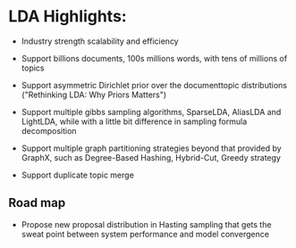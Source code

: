 # LDA Highlights:
 * Industry strength scalability and efficiency

 * Support billions documents, 100s millions words, with tens of millions of topics

 * Support asymmetric Dirichlet prior over the documenttopic distributions ("Rethinking LDA: Why Priors Matters")

 * Support multiple gibbs sampling algorithms, SparseLDA, AliasLDA and LightLDA, while with a little bit difference in sampling formula decomposition
 
 * Support multiple graph partitioning strategies beyond that provided by GraphX, such as Degree-Based Hashing, Hybrid-Cut, Greedy strategy

 * Support duplicate topic merge

## Road map

 * Propose new proposal distribution in Hasting sampling that gets the sweat point between system performance and model convergence 
